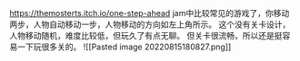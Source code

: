 https://themosterts.itch.io/one-step-ahead
jam中比较常见的游戏了，你移动两步，人物自动移动一步，人物移动的方向如左上角所示。
这个没有关卡设计，人物移动随机，难度比较低，但玩久了有点无聊。
但关卡很流畅，所以还是挺容易一下玩很多关的。
![[Pasted image 20220815180827.png]]